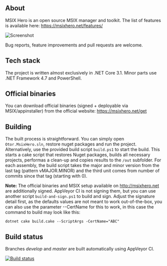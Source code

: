 ## About

MSIX Hero is an open source MSIX manager and toolkit. The list of features is available here: https://msixhero.net/features/

![Screenshot](https://msixhero.net/wp-content/uploads/2020/12/image-1024x659.png)

Bug reports, feature improvements and pull requests are welcome.

## Tech stack
The project is written almost exclusively in .NET Core 3.1. Minor parts use .NET Framework 4.7 and PowerShell.

## Official binaries ###
You can download official binaries (signed + deployable via MSIX/appinstaller) from the official website: https://msixhero.net/get

## Building
The built process is straightforward. You can simply open `Otor.MsixHero.sln`, restore nuget packages and run the project. Alternatively, use the provided build script `build.ps1` to start the build. This starts a cake script that restores Nuget packages, builds all necessary projects, performas a clean-up and copies results to the `/out` subfolder. For each assembly, the build script takes the major and minor version from the last tag (pattern vMAJOR.MINOR) and the third unit comes from number of commits since that tag (starting with 0).

**Note:** The official binaries and MSIX setup available on http://msixhero.net are additionally signed. AppVeyor CI is not signing them, but you can use another script `build-and-sign.ps1` to build and sign. Adjust the signature detail first, as the defaults values are not meant to work out-of-the-box, you can also use the parameter --CertName for this to work, in this case the command to build may look like this:

    dotnet cake build.cake --ScriptArgs -CertName="ABC"

## Build status ##
Branches *develop* and *master* are built automatically using AppVeyor CI.

[![Build status](https://ci.appveyor.com/api/projects/status/ukp54g7jnwa3g177?svg=true)](https://ci.appveyor.com/project/marcinotorowski/msix-hero-bj0mu)
